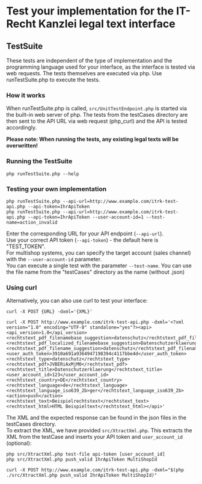 # Test your implementation for the IT-Recht Kanzlei legal text interface

## TestSuite

These tests are independent of the type of implementation and the programming
language used for your interface, as the interface is tested via web requests.
The tests themselves are executed via php.
Use runTestSuite.php to execute the tests.

### How it works

When runTestSuite.php is called, `src/UnitTestEndpoint.php` is started via the built-in web server of php.
The tests from the testCases directory are then sent to the API URL via web request (php_curl) and the API is tested accordingly.

**Please note: When running the tests, any existing legal texts will be overwritten!**

### Running the TestSuite

```
php runTestSuite.php --help
```

### Testing your own implementation

```
php runTestSuite.php --api-url=http://www.example.com/itrk-test-api.php --api-token=IhrApiToken
php runTestSuite.php --api-url=http://www.example.com/itrk-test-api.php --api-token=IhrApiToken --user-account-id=1 --test-name=action_invalid
```

Enter the corresponding URL for your API endpoint (`--api-url`).  
Use your correct API token (`--api-token`) - the default here is "TEST_TOKEN".  
For multishop systems, you can specify the target account (sales channel) with
the `--user-account-id` parameter.  
You can execute a single test with the parameter `--test-name`. You can use the
file name from the "testCases" directory as the name (without .json)

### Using curl

Alternatively, you can also use curl to test your interface:

```
curl -X POST {URL} -dxml='{XML}'

curl -X POST http://www.example.com/itrk-test-api.php -dxml='<?xml version="1.0" encoding="UTF-8" standalone="yes"?><api><api_version>1.0</api_version><rechtstext_pdf_filenamebase_suggestion>datenschutz</rechtstext_pdf_filenamebase_suggestion><rechtstext_pdf_localized_filenamebase_suggestion>Datenschutzerklaerung.pdf</rechtstext_pdf_localized_filenamebase_suggestion><rechtstext_pdf_filename_suggestion>datenschutz</rechtstext_pdf_filename_suggestion><user_auth_token>3910a691a9364947198394c4117bbe4d</user_auth_token><rechtstext_type>datenschutz</rechtstext_type><rechtstext_pdf>JVBERiAxMjM0</rechtstext_pdf><rechtstext_title>Datenschutzerklaerung</rechtstext_title><user_account_id>123</user_account_id><rechtstext_country>DE</rechtstext_country><rechtstext_language>de</rechtstext_language><rechtstext_language_iso639_2b>ger</rechtstext_language_iso639_2b><action>push</action><rechtstext_text>Beispielrechtstext</rechtstext_text><rechtstext_html>HTML Beispieltext</rechtstext_html></api>'
```

The XML and the expected response can be found in the json files in the
testCases directory.  
To extract the XML, we have provided `src/XtractXml.php`. This extracts the XML
from the testCase and inserts your API token and `user_account_id` (optional):

```
php src/XtractXml.php test-file api-token [user_account_id]
php src/XtractXml.php push_valid IhrApiToken MultiShopId
```

```
curl -X POST http://www.example.com/itrk-test-api.php -dxml="$(php ./src/XtractXml.php push_valid IhrApiToken MultiShopId)"
```